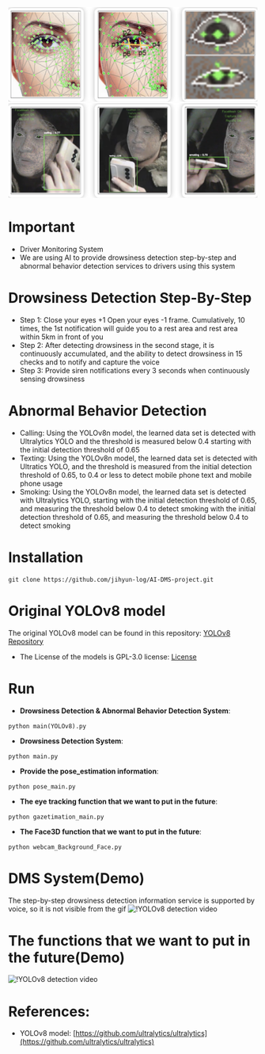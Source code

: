 ![! YOLOv8 Object Detection](main/main_drowsy.png)
![! YOLOv8 Object Detection](main/main_yolo.png)

# Important
- Driver Monitoring System
- We are using AI to provide drowsiness detection step-by-step and abnormal behavior detection services to drivers using this system

# Drowsiness Detection Step-By-Step
- Step 1: Close your eyes +1 Open your eyes -1 frame. Cumulatively, 10 times, the 1st notification will guide you to a rest area and rest area within 5km in front of you
- Step 2: After detecting drowsiness in the second stage, it is continuously accumulated, and the ability to detect drowsiness in 15 checks and to notify and capture the voice
- Step 3: Provide siren notifications every 3 seconds when continuously sensing drowsiness

# Abnormal Behavior Detection
- Calling: Using the YOLOv8n model, the learned data set is detected with Ultralytics YOLO and the threshold is measured below 0.4 starting with the initial detection threshold of 0.65
- Texting: Using the YOLOv8n model, the learned data set is detected with Ultratics YOLO, and the threshold is measured from the initial detection threshold of 0.65, to 0.4 or less to detect mobile phone text and mobile phone usage
- Smoking: Using the YOLOv8n model, the learned data set is detected with Ultralytics YOLO, starting with the initial detection threshold of 0.65, and measuring the threshold below 0.4 to detect smoking with the initial detection threshold of 0.65, and measuring the threshold below 0.4 to detect smoking

# Installation
```shell
git clone https://github.com/jihyun-log/AI-DMS-project.git
```


# Original YOLOv8 model
The original YOLOv8 model can be found in this repository: [YOLOv8 Repository](https://github.com/ultralytics/ultralytics)
- The License of the models is GPL-3.0 license: [License](https://github.com/ultralytics/ultralytics/blob/main/LICENSE)


# Run

 * **Drowsiness Detection & Abnormal Behavior Detection System**:
 ```shell
 python main(YOLOv8).py
 ```

 * **Drowsiness Detection System**:
 ```shell
 python main.py
 ```

 * **Provide the pose_estimation information**:
 ```shell
 python pose_main.py
 ```

 * **The eye tracking function that we want to put in the future**:
 ```shell
 python gazetimation_main.py
 ```

 * **The Face3D function that we want to put in the future**:
 ```shell
 python webcam_Background_Face.py
 ```

# DMS System(Demo)
The step-by-step drowsiness detection information service is supported by voice, so it is not visible from the gif
 ![!YOLOv8 detection video](main/main_DMS.gif)

# The functions that we want to put in the future(Demo)
 ![!YOLOv8 detection video](main/main_future.gif)


# References:
* YOLOv8 model: [https://github.com/ultralytics/ultralytics](https://github.com/ultralytics/ultralytics)
